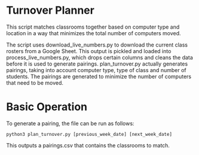 # Turnover Planner
This script matches classrooms together based on computer type and location in a way that minimizes the total number of computers moved.

The script uses download_live_numbers.py to download the current class rosters from a Google Sheet. This output is pickled and loaded into process_live_numbers.py, which drops certain columns and cleans the data before it is used to generate pairings. plan_turnover.py actually generates pairings, taking into account computer type, type of class and number of students. The pairings are generated to minimize the number of computers that need to be moved.

# Basic Operation
To generate a pairing, the file can be run as follows:
```
python3 plan_turnover.py [previous_week_date] [next_week_date]
```
This outputs a pairings.csv that contains the classrooms to match.
